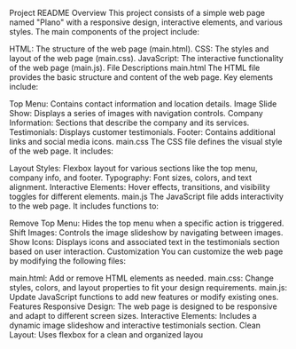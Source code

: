 Project README
Overview
This project consists of a simple web page named "Plano" with a responsive design, interactive elements, and various styles. The main components of the project include:

HTML: The structure of the web page (main.html).
CSS: The styles and layout of the web page (main.css).
JavaScript: The interactive functionality of the web page (main.js).
File Descriptions
main.html
The HTML file provides the basic structure and content of the web page. Key elements include:

Top Menu: Contains contact information and location details.
Image Slide Show: Displays a series of images with navigation controls.
Company Information: Sections that describe the company and its services.
Testimonials: Displays customer testimonials.
Footer: Contains additional links and social media icons.
main.css
The CSS file defines the visual style of the web page. It includes:

Layout Styles: Flexbox layout for various sections like the top menu, company info, and footer.
Typography: Font sizes, colors, and text alignment.
Interactive Elements: Hover effects, transitions, and visibility toggles for different elements.
main.js
The JavaScript file adds interactivity to the web page. It includes functions to:

Remove Top Menu: Hides the top menu when a specific action is triggered.
Shift Images: Controls the image slideshow by navigating between images.
Show Icons: Displays icons and associated text in the testimonials section based on user interaction.
Customization
You can customize the web page by modifying the following files:

main.html: Add or remove HTML elements as needed.
main.css: Change styles, colors, and layout properties to fit your design requirements.
main.js: Update JavaScript functions to add new features or modify existing ones.
Features
Responsive Design: The web page is designed to be responsive and adapt to different screen sizes.
Interactive Elements: Includes a dynamic image slideshow and interactive testimonials section.
Clean Layout: Uses flexbox for a clean and organized layou
